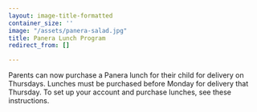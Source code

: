 ```yaml
---
layout: image-title-formatted
container_size: ''
image: "/assets/panera-salad.jpg"
title: Panera Lunch Program
redirect_from: []

---
```

Parents can now purchase a Panera lunch for their child for delivery on Thursdays. Lunches must be purchased before Monday for delivery that Thursday. To set up your account and purchase lunches, see these instructions.